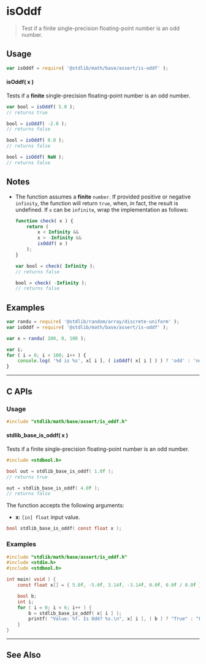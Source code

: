 <!--

@license Apache-2.0

Copyright (c) 2024 The Stdlib Authors.

Licensed under the Apache License, Version 2.0 (the "License");
you may not use this file except in compliance with the License.
You may obtain a copy of the License at

   http://www.apache.org/licenses/LICENSE-2.0

Unless required by applicable law or agreed to in writing, software
distributed under the License is distributed on an "AS IS" BASIS,
WITHOUT WARRANTIES OR CONDITIONS OF ANY KIND, either express or implied.
See the License for the specific language governing permissions and
limitations under the License.

-->

# isOddf

> Test if a finite single-precision floating-point number is an odd number.

<section class="usage">

## Usage

```javascript
var isOddf = require( '@stdlib/math/base/assert/is-oddf' );
```

#### isOddf( x )

Tests if a **finite** single-precision floating-point number is an odd number.

```javascript
var bool = isOddf( 5.0 );
// returns true

bool = isOddf( -2.0 );
// returns false

bool = isOddf( 0.0 );
// returns false

bool = isOddf( NaN );
// returns false
```

</section>

<!-- /.usage -->

<section class="notes">

## Notes

-   The function assumes a **finite** `number`. If provided positive or negative `infinity`, the function will return `true`, when, in fact, the result is undefined. If `x` can be `infinite`, wrap the implementation as follows:

    ```javascript
    function check( x ) {
        return (
            x < Infinity &&
            x > -Infinity &&
            isOddf( x )
        );
    }

    var bool = check( Infinity );
    // returns false

    bool = check( -Infinity );
    // returns false
    ```

</section>

<!-- /.notes -->

<section class="examples">

## Examples

<!-- eslint no-undef: "error" -->

```javascript
var randu = require( '@stdlib/random/array/discrete-uniform' );
var isOddf = require( '@stdlib/math/base/assert/is-oddf' );

var x = randu( 100, 0, 100 );

var i;
for ( i = 0; i < 100; i++ ) {
    console.log( '%d is %s', x[ i ], ( isOddf( x[ i ] ) ) ? 'odd' : 'not odd' );
}
```

</section>

<!-- /.examples -->

<!-- C interface documentation. -->

* * *

<section class="c">

## C APIs

<!-- Section to include introductory text. Make sure to keep an empty line after the intro `section` element and another before the `/section` close. -->

<section class="intro">

</section>

<!-- /.intro -->

<!-- C usage documentation. -->

<section class="usage">

### Usage

```c
#include "stdlib/math/base/assert/is_oddf.h"
```

#### stdlib_base_is_oddf( x )

Tests if a finite single-precision floating-point number is an odd number.

```c
#include <stdbool.h>

bool out = stdlib_base_is_oddf( 1.0f );
// returns true

out = stdlib_base_is_oddf( 4.0f );
// returns false
```

The function accepts the following arguments:

-   **x**: `[in] float` input value.

```c
bool stdlib_base_is_oddf( const float x );
```

</section>

<!-- /.usage -->

<!-- C API usage notes. Make sure to keep an empty line after the `section` element and another before the `/section` close. -->

<section class="notes">

</section>

<!-- /.notes -->

<!-- C API usage examples. -->

<section class="examples">

### Examples

```c
#include "stdlib/math/base/assert/is_oddf.h"
#include <stdio.h>
#include <stdbool.h>

int main( void ) {
    const float x[] = { 5.0f, -5.0f, 3.14f, -3.14f, 0.0f, 0.0f / 0.0f };

    bool b;
    int i;
    for ( i = 0; i < 6; i++ ) {
        b = stdlib_base_is_oddf( x[ i ] );
        printf( "Value: %f. Is Odd? %s.\n", x[ i ], ( b ) ? "True" : "False" );
    }
}
```

</section>

<!-- /.examples -->

</section>

<!-- /.c -->

<!-- Section for related `stdlib` packages. Do not manually edit this section, as it is automatically populated. -->

<section class="related">

* * *

## See Also

</section>

<!-- /.related -->

<!-- Section for all links. Make sure to keep an empty line after the `section` element and another before the `/section` close. -->

<section class="links">

<!-- <related-links> -->

<!-- </related-links> -->

</section>

<!-- /.links -->
